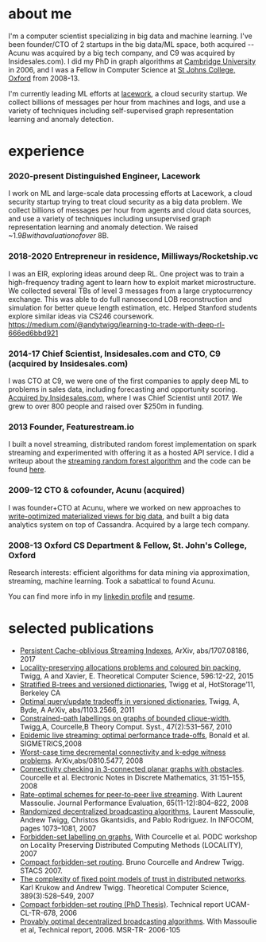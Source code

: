 # about me

I'm a computer scientist specializing in big data and machine learning. I've been founder/CTO of 2 startups in the big data/ML space, both acquired -- Acunu was acquired by a big tech company, and C9 was acquired by Insidesales.com). I did my PhD in graph algorithms at [Cambridge University](https://www.cst.cam.ac.uk/) in 2006, and I was a Fellow in Computer Science at [St Johns College, Oxford](https://www.sjc.ox.ac.uk/) from 2008-13.

I'm currently leading ML efforts at [lacework](http://www.lacework.com), a cloud security startup. We collect billions of messages per hour from machines and logs, and use a variety of techniques including self-supervised graph representation learning and anomaly detection.

# experience

### 2020-present Distinguished Engineer, Lacework
I work on ML and large-scale data processing efforts at Lacework, a cloud security startup trying to treat cloud security as a big data problem. We collect billions of messages per hour from agents and cloud data sources, and use a variety of techniques including unsupervised graph representation learning and anomaly detection. We raised ~$1.9B with a valuation of over ~$8B.

### 2018-2020 Entrepreneur in residence, Milliways/Rocketship.vc
I was an EIR, exploring ideas around deep RL. One project was to train a high-frequency trading agent to learn how to exploit market microstructure. We collected several TBs of level 3 messages from a large cryptocurrency exchange. This was able to do full nanosecond LOB reconstruction and simulation for better queue length estimation, etc. Helped Stanford students explore similar ideas via CS246 coursework.
https://medium.com/@andytwigg/learning-to-trade-with-deep-rl-666ed6bbd921

### 2014-17 Chief Scientist, Insidesales.com and CTO, C9 (acquired by Insidesales.com)
I was CTO at C9, we were one of the first companies to apply deep ML to problems in sales data, including forecasting and opportunity scoring. [Acquired by Insidesales.com](https://blogs.wsj.com/venturecapital/2015/05/28/insidesales-com-acquires-c9-in-predictive-analytics-battle/), where I was Chief Scientist until 2017. We grew to over 800 people and raised over $250m in funding.

### 2013 Founder, Featurestream.io
I built a novel streaming, distributed random forest implementation on spark streaming and experimented with offering it as a hosted API service. I did a writeup about the [streaming random forest algorithm](https://medium.com/@andytwigg/featurestream-io-random-forests-6992b03b521) and the code can be found [here](https://github.com/featurestream/featurestream-client).

### 2009-12 CTO & cofounder, Acunu (acquired)
I was founder+CTO at Acunu, where we worked on new approaches to [write-optimized materialized views for big data](https://arxiv.org/abs/1103.4282), and built a big data analytics system on top of Cassandra. Acquired by a large tech company.

### 2008-13 Oxford CS Department & Fellow, St. John's College, Oxford
Research interests: efficient algorithms for data mining via approximation, streaming, machine learning. Took a sabattical to found Acunu.


You can find more info in my [linkedin profile](https://www.linkedin.com/in/andytwigg/) and [resume](resume.pdf).

# selected publications

* [Persistent Cache-oblivious Streaming Indexes](https://arxiv.org/abs/1707.08186), ArXiv, abs/1707.08186, 2017
* [Locality-preserving allocations problems and coloured bin packing](https://arxiv.org/abs/1508.03992), Twigg, A and Xavier, E. Theoretical
Computer Science, 596:12-22, 2015
* [Stratified B-trees and versioned dictionaries](https://arxiv.org/abs/1103.4282), Twigg et al, HotStorage’11, Berkeley CA
* [Optimal query/update tradeoffs in versioned dictionaries](https://arxiv.org/abs/1103.2566), Twigg, A, Byde, A ArXiv, abs/1103.2566, 2011
* [Constrained-path labellings on graphs of bounded clique-width](https://www.cs.ox.ac.uk/people/andy.twigg/pubs/2010-tocs.pdf), Twigg,A, Courcelle,B Theory Comput. Syst., 47(2):531–567, 2010
* [Epidemic live streaming: optimal performance trade-offs](https://inria.hal.science/hal-00668529/document), Bonald et al. SIGMETRICS,2008
* [Worst-case time decremental connectivity and k-edge witness problems](https://arxiv.org/abs/0810.5477). ArXiv,abs/0810.5477, 2008
* [Connectivity checking in 3-connected planar graphs with obstacles](https://www.sciencedirect.com/science/article/abs/pii/S157106530800084X). Courcelle et al. Electronic Notes in Discrete Mathematics, 31:151–155, 2008
* [Rate-optimal schemes for peer-to-peer live streaming](https://www.researchgate.net/publication/222690528_Rate-optimal_schemes_for_Peer-to-Peer_live_streaming). With Laurent Massoulie. Journal Performance Evaluation, 65(11-12):804–822, 2008
* [Randomized decentralized broadcasting algorithms](https://ieeexplore.ieee.org/document/4215711), Laurent Massoulie, Andrew Twigg, Christos Gkantsidis, and Pablo Rodriguez. In INFOCOM, pages 1073–1081, 2007
* [Forbidden-set labelling on graphs](https://dept-info.labri.fr/~gavoille/article/CGKT07), With Courcelle et al. PODC workshop on Locality Preserving Distributed Computing Methods (LOCALITY), 2007
* [Compact forbidden-set routing](https://link.springer.com/chapter/10.1007/978-3-540-70918-3_4). Bruno Courcelle and Andrew Twigg. STACS 2007.
* [The complexity of fixed point models of trust in distributed networks](https://www.sciencedirect.com/science/article/pii/S0304397507006664). Karl Krukow and Andrew Twigg.
Theoretical Computer Science, 389(3):528–549, 2007
* [Compact forbidden-set routing (PhD Thesis)](https://www.cl.cam.ac.uk/techreports/UCAM-CL-TR-678.pdf). Technical report UCAM- CL-TR-678, 2006
* [Provably optimal decentralized broadcasting algorithms](https://citeseerx.ist.psu.edu/document?repid=rep1&type=pdf&doi=21a487282c4c4a2f8df4039fcab6877d9c347121). With Massoulie et al, Technical report, 2006. MSR-TR- 2006-105
